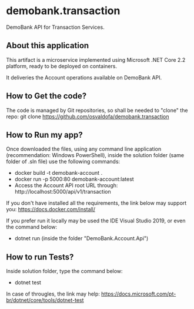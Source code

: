 # demobank.transaction
DemoBank API for Transaction Services.

About this application
------------------------------------------------

This artifact is a microservice implemented using Microsoft .NET Core 2.2 platform, ready to be deployed on containers.

It deliveries the Account operations available on DemoBank API.


How to Get the code?
------------------------------------------------

The code is managed by Git repositories, so shall be needed to "clone" the repo:
git clone https://github.com/osvaldofa/demobank.transaction

How to Run my app?
------------------------------------------------

Once downloaded the files, using any command line application (recommendation: Windows PowerShell),
inside the solution folder (same folder of .sln file) use the following commands:
- docker build -t demobank-account .
- docker run -p 5000:80 demobank-account:latest
- Access the Account API root URL through: http://localhost:5000/api/v1/transaction

If you don't have installed all the requirements, the link below may support you:
https://docs.docker.com/install/

If you prefer run it locally may be used the IDE Visual Studio 2019, or even the command below:
- dotnet run (inside the folder "DemoBank.Account.Api")

How to run Tests?
------------------------------------------------

Inside solution folder, type the command below:
- dotnet test

In case of througles, the link may help:
https://docs.microsoft.com/pt-br/dotnet/core/tools/dotnet-test
